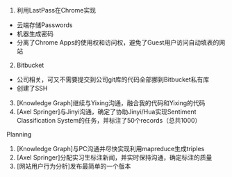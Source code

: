1. 利用LastPass在Chrome实现
* 云端存储Passwords
* 机器生成密码
* 分离了Chrome Apps的使用权和访问权，避免了Guest用户访问自动填表的网站
2. Bitbucket
* 公司相关，可又不需要提交到公司git库的代码全部挪到Bitbucket私有库
* 创建了SSH
3. [Knowledge Graph]继续与Yixing沟通，融合我的代码和Yixing的代码
4. [Axel Springer]与Jinyi沟通，确定了协助Jinyi/Hua实现Sentiment Classification System的任务，并标注了50个records（总共1000）

Planning
1. [Knowledge Graph]与PC沟通并尽快实现利用mapreduce生成triples
2. [Axel Springer]分配实习生标注新闻，并实时保持沟通，确定标注的质量
3. [网站用户行为分析]发布最简单的一个版本
